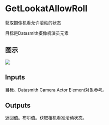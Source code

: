 # GetLookatAllowRoll

获取摄像机看允许滚动的状态

目标是Datasmith摄像机演员元素

## 图示

![]($-20221218-18372118.png)

## Inputs

目标。Datasmith Camera Actor Element对象参考。 

## Outputs

返回值。布尔值。获取相机看准滚动状态。

